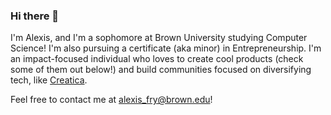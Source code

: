 ### Hi there 👋

<!--
**alexissfry/alexissfry** is a ✨ _special_ ✨ repository because its `README.md` (this file) appears on your GitHub profile.

Here are some ideas to get you started:

- 🔭 I’m currently working on ...
- 🌱 I’m currently learning ...
- 👯 I’m looking to collaborate on ...
- 🤔 I’m looking for help with ...
- 💬 Ask me about ...
- 📫 How to reach me: ...
- 😄 Pronouns: ...
- ⚡ Fun fact: ...
-->

I'm Alexis, and I'm a sophomore at Brown University studying Computer Science! I'm also pursuing a certificate (aka minor) in Entrepreneurship. I'm an impact-focused individual who loves to create cool products (check some of them out below!) and build communities focused on diversifying tech, like [Creatica](https://www.creatica.io/).

Feel free to contact me at alexis_fry@brown.edu!
